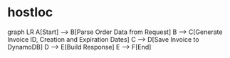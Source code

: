 # hostloc

graph LR
A[Start] --> B[Parse Order Data from Request]
B --> C[Generate Invoice ID, Creation and Expiration Dates]
C --> D[Save Invoice to DynamoDB]
D --> E[Build Response]
E --> F[End]
